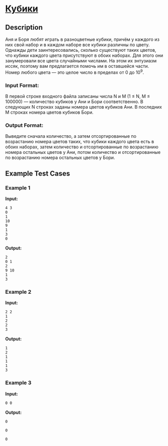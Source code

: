 # [Кубики](link)

## Description

Аня и Боря любят играть в разноцветные кубики, причём у каждого из них свой набор и в каждом наборе все кубики различны по цвету. Однажды дети заинтересовались, сколько существуют таких цветов, что кубики каждого цвета присутствуют в обоих наборах. Для этого они занумеровали все цвета случайными числами. На этом их энтузиазм иссяк, поэтому вам предлагается помочь им в оставшейся части.
Номер любого цвета — это целое число в пределах от 0 до $10^9$.
### Input Format:

В первой строке входного файла записаны числа N и M (1 $\le$ N, M $\le$ 100000) — количество кубиков у Ани и Бори
соответственно. В следующих N строках заданы номера цветов кубиков Ани. В
последних M строках  номера цветов кубиков Бори.

### Output Format:

Выведите сначала количество, а затем отсортированные по возрастанию номера цветов
таких, что кубики каждого цвета есть в обоих наборах, затем количество
и отсортированные по возрастанию номера остальных цветов у Ани, потом количество и
отсортированные по возрастанию номера остальных цветов у Бори.

## Example Test Cases

### Example 1

**Input:**
```
4 3
0
1
10
9
1
3
0

```

**Output:**
```
2
0 1
2
9 10
1
3

```

### Example 2

**Input:**
```
2 2
1
2
2
3

```

**Output:**
```
1
2
1
1
1
3

```

### Example 3

**Input:**
```
0 0

```

**Output:**
```
0

0

0


```

